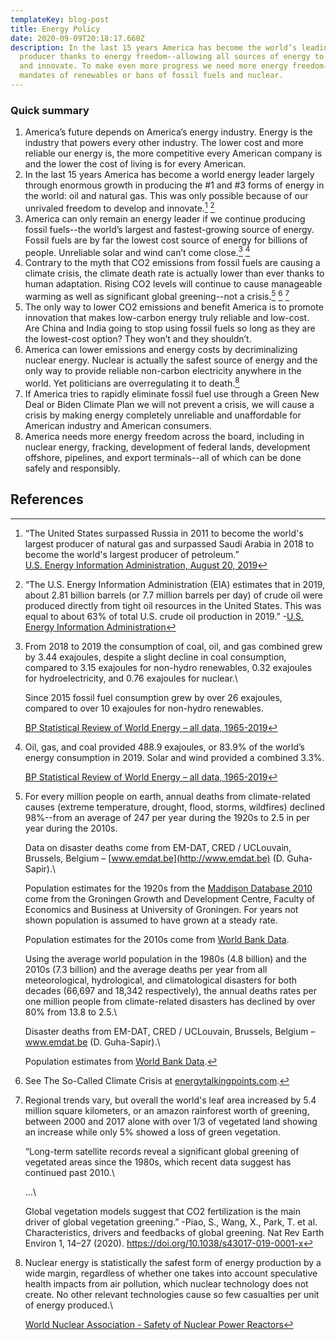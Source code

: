 ```yaml
---
templateKey: blog-post
title: Energy Policy
date: 2020-09-09T20:18:17.660Z
description: In the last 15 years America has become the world’s leading energy
  producer thanks to energy freedom--allowing all sources of energy to compete
  and innovate. To make even more progress we need more energy freedom--not
  mandates of renewables or bans of fossil fuels and nuclear.
---
```

### Quick summary

1. America’s future depends on America’s energy industry. Energy is the industry that powers every other industry. The lower cost and more reliable our energy is, the more competitive every American company is and the lower the cost of living is for every American.
2. In the last 15 years America has become a world energy leader largely through enormous growth in producing the #1 and #3 forms of energy in the world: oil and natural gas. This was only possible because of our unrivaled freedom to develop and innovate.[^1] [^2]
3. America can only remain an energy leader if we continue producing fossil fuels--the world’s largest and fastest-growing source of energy. Fossil fuels are by far the lowest cost source of energy for billions of people. Unreliable solar and wind can’t come close.[^3] [^4]
4. Contrary to the myth that CO2 emissions from fossil fuels are causing a climate crisis, the climate death rate is actually lower than ever thanks to human adaptation. Rising CO2 levels will continue to cause manageable warming as well as significant global greening--not a crisis.[^5] [^6] [^7]
5. The only way to lower CO2 emissions and benefit America is to promote innovation that makes low-carbon energy truly reliable and low-cost. Are China and India going to stop using fossil fuels so long as they are the lowest-cost option? They won’t and they shouldn’t.
6. America can lower emissions and energy costs by decriminalizing nuclear energy. Nuclear is actually the safest source of energy and the only way to provide reliable non-carbon electricity anywhere in the world. Yet politicians are overregulating it to death.[^8]
7. If America tries to rapidly eliminate fossil fuel use through a Green New Deal or Biden Climate Plan we will not prevent a crisis, we will cause a crisis by making energy completely unreliable and unaffordable for American industry and American consumers.
8. America needs more energy freedom across the board, including in nuclear energy, fracking, development of federal lands, development offshore, pipelines, and export terminals--all of which can be done safely and responsibly.

## References

[^1]:
    “The United States surpassed Russia in 2011 to become the world's largest producer of natural gas and surpassed Saudi Arabia in 2018 to become the world's largest producer of petroleum.”\
    [U.S. Energy Information Administration, August 20, 2019](https://www.eia.gov/todayinenergy/detail.php?id=40973)

[^2]: “The U.S. Energy Information Administration (EIA) estimates that in 2019, about 2.81 billion barrels (or 7.7 million barrels per day) of crude oil were produced directly from tight oil resources in the United States. This was equal to about 63% of total U.S. crude oil production in 2019.” -[U.S. Energy Information Administration](https://www.eia.gov/tools/faqs/faq.php?id=847&t=6)
[^3]:
    From 2018 to 2019 the consumption of coal, oil, and gas combined grew by 3.44 exajoules, despite a slight decline in coal consumption, compared to 3.15 exajoules for non-hydro renewables, 0.32 exajoules for hydroelectricity, and 0.76 exajoules for nuclear.\

    Since 2015 fossil fuel consumption grew by over 26 exajoules, compared to over 10 exajoules for non-hydro renewables.

    [BP Statistical Review of World Energy – all data, 1965-2019](https://www.bp.com/en/global/corporate/energy-economics/statistical-review-of-world-energy.html)

[^4]:
    Oil, gas, and coal provided 488.9 exajoules, or 83.9% of the world’s energy consumption in 2019. Solar and wind provided a combined 3.3%.

    [BP Statistical Review of World Energy – all data, 1965-2019](https://www.bp.com/en/global/corporate/energy-economics/statistical-review-of-world-energy.html)

[^5]:
    For every million people on earth, annual deaths from climate-related causes (extreme temperature, drought, flood, storms, wildfires) declined 98%--from an average of 247 per year during the 1920s to 2.5 in per year during the 2010s.

    Data on disaster deaths come from EM-DAT, CRED / UCLouvain, Brussels, Belgium – [www.emdat.be](http://www.emdat.be) (D. Guha-Sapir).\

    Population estimates for the 1920s from the [Maddison Database 2010](https://www.rug.nl/ggdc/historicaldevelopment/maddison/releases/maddison-database-2010) come from the Groningen Growth and Development Centre, Faculty of Economics and Business at University of Groningen. For years not shown population is assumed to have grown at a steady rate.

    Population estimates for the 2010s come from [World Bank Data](https://data.worldbank.org/indicator/SP.POP.TOTL).

    Using the average world population in the 1980s (4.8 billion) and the 2010s (7.3 billion) and the average deaths per year from all meteorological, hydrological, and climatological disasters for both decades (66,697 and 18,342 respectively), the annual deaths rates per one million people from climate-related disasters has declined by over 80% from 13.8 to 2.5.\

    Disaster deaths from EM-DAT, CRED / UCLouvain, Brussels, Belgium – www.emdat.be (D. Guha-Sapir).\

    Population estimates from [World Bank Data](https://data.worldbank.org/indicator/SP.POP.TOTL).

[^6]: See The So-Called Climate Crisis at [energytalkingpoints.com](http://energytalkingpoints.com).
[^7]:
    Regional trends vary, but overall the world's leaf area increased by 5.4 million square kilometers, or an amazon rainforest worth of greening, between 2000 and 2017 alone with over 1/3 of vegetated land showing an increase while only 5% showed a loss of green vegetation.

    “Long-term satellite records reveal a significant global greening of vegetated areas since the 1980s, which recent data suggest has continued past 2010.\

    …\

    Global vegetation models suggest that CO2 fertilization is the main driver of global vegetation greening.” -Piao, S., Wang, X., Park, T. et al. Characteristics, drivers and feedbacks of global greening. Nat Rev Earth Environ 1, 14–27 (2020). <https://doi.org/10.1038/s43017-019-0001-x>

[^8]:
    Nuclear energy is statistically the safest form of energy production by a wide margin, regardless of whether one takes into account speculative health impacts from air pollution, which nuclear technology does not create. No other relevant technologies cause so few casualties per unit of energy produced.\

    [World Nuclear Association - Safety of Nuclear Power Reactors](https://www.world-nuclear.org/information-library/safety-and-security/safety-of-plants/safety-of-nuclear-power-reactors.aspx)
